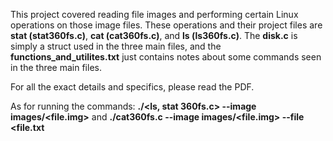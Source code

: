 This project covered reading file images and performing certain Linux operations on those image files. These operations and their project files are **stat (stat360fs.c)**, **cat (cat360fs.c)**, and **ls (ls360fs.c)**. The **disk.c** is simply a struct used in the three main files, and the **functions_and_utilites.txt** just contains notes about some commands seen in the three main files.

For all the exact details and specifics, please read the PDF.

As for running the commands: **./<ls, stat 360fs.c> --image images/<file.img>**
and **./cat360fs.c --image images/<file.img> --file <file.txt**

